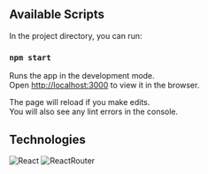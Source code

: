 
## Available Scripts

In the project directory, you can run:

### `npm start`

Runs the app in the development mode.\
Open [http://localhost:3000](http://localhost:3000) to view it in the browser.

The page will reload if you make edits.\
You will also see any lint errors in the console.

## Technologies

![React](https://img.shields.io/badge/React-20232A?style=for-the-badge&logo=react&logoColor=61DAFB "React") ![ReactRouter](https://img.shields.io/badge/React_Router-CA4245?style=for-the-badge&logo=react-router&logoColor=white "ReactRouter")
